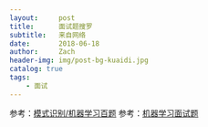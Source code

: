 ```yaml
---
layout:     post
title:      面试题搜罗
subtitle:   来自网络
date:       2018-06-18
author:     Zach
header-img: img/post-bg-kuaidi.jpg
catalog: true
tags:
    - 面试
---
```


参考：[模式识别/机器学习百题](https://blog.csdn.net/withchris/article/details/62419295)
参考：[机器学习面试题](https://blog.csdn.net/u010412858/article/details/79563404#comments)
